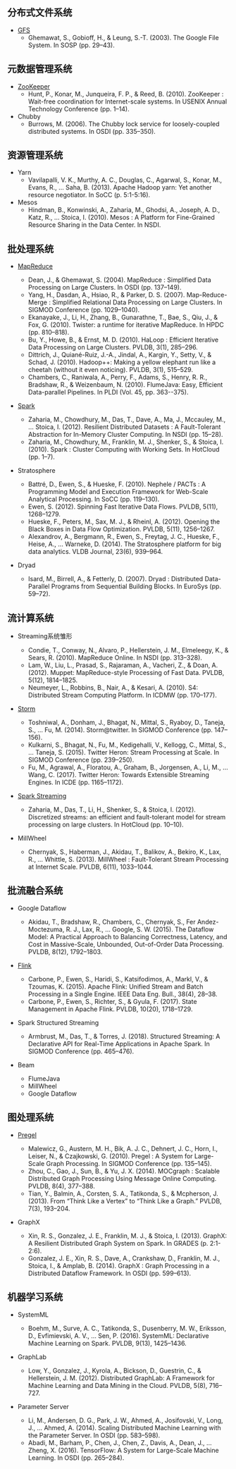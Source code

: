 ## 分布式文件系统

* [GFS](GFS.txt)
    + Ghemawat, S., Gobioff, H., & Leung, S.-T. (2003). The Google File System. In SOSP (pp. 29–43).

## 元数据管理系统

* [ZooKeeper](ZooKeeper.txt)
    + Hunt, P., Konar, M., Junqueira, F. P., & Reed, B. (2010). ZooKeeper : Wait-free coordination for Internet-scale systems. In USENIX Annual Technology Conference (pp. 1–14).
* Chubby
    + Burrows, M. (2006). The Chubby lock service for loosely-coupled distributed systems. In OSDI (pp. 335–350).

## 资源管理系统

* Yarn
    + Vavilapalli, V. K., Murthy, A. C., Douglas, C., Agarwal, S., Konar, M., Evans, R., … Saha, B. (2013). Apache Hadoop yarn: Yet another resource negotiator. In SoCC (p. 5:1-5:16).
* Mesos
    + Hindman, B., Konwinski, A., Zaharia, M., Ghodsi, A., Joseph, A. D., Katz, R., … Stoica, I. (2010). Mesos : A Platform for Fine-Grained Resource Sharing in the Data Center. In NSDI.

## 批处理系统

* [MapReduce](MapReduce.txt)
    + Dean, J., & Ghemawat, S. (2004). MapReduce : Simplified Data Processing on Large Clusters. In OSDI (pp. 137–149).
    + Yang, H., Dasdan, A., Hsiao, R., & Parker, D. S. (2007). Map-Reduce-Merge : Simplified Relational Data Processing on Large Clusters. In SIGMOD Conference (pp. 1029–1040).
    + Ekanayake, J., Li, H., Zhang, B., Gunarathne, T., Bae, S., Qiu, J., & Fox, G. (2010). Twister: a runtime for iterative MapReduce. In HPDC (pp. 810–818).
    + Bu, Y., Howe, B., & Ernst, M. D. (2010). HaLoop : Efficient Iterative Data Processing on Large Clusters. PVLDB, 3(1), 285–296.
    + Dittrich, J., Quiané-Ruiz, J.-A., Jindal, A., Kargin, Y., Setty, V., & Schad, J. (2010). Hadoop++: Making a yellow elephant run like a cheetah (without it even noticing). PVLDB, 3(1), 515–529.
    + Chambers, C., Raniwala, A., Perry, F., Adams, S., Henry, R. R., Bradshaw, R., & Weizenbaum, N. (2010). FlumeJava: Easy, Efficient Data-parallel Pipelines. In PLDI (Vol. 45, pp. 363--375).

* [Spark](Spark.txt)
    + Zaharia, M., Chowdhury, M., Das, T., Dave, A., Ma, J., Mccauley, M., … Stoica, I. (2012). Resilient Distributed Datasets : A Fault-Tolerant Abstraction for In-Memory Cluster Computing. In NSDI (pp. 15–28).
    + Zaharia, M., Chowdhury, M., Franklin, M. J., Shenker, S., & Stoica, I. (2010). Spark : Cluster Computing with Working Sets. In HotCloud (pp. 1–7).

* Stratosphere
    + Battré, D., Ewen, S., & Hueske, F. (2010). Nephele / PACTs : A Programming Model and Execution Framework for Web-Scale Analytical Processing. In SoCC (pp. 119–130).  
    + Ewen, S. (2012). Spinning Fast Iterative Data Flows. PVLDB, 5(11), 1268–1279.
    + Hueske, F., Peters, M., Sax, M. J., & Rheinl, A. (2012). Opening the Black Boxes in Data Flow Optimization. PVLDB, 5(11), 1256–1267.
    + Alexandrov, A., Bergmann, R., Ewen, S., Freytag, J. C., Hueske, F., Heise, A., … Warneke, D. (2014). The Stratosphere platform for big data analytics. VLDB Journal, 23(6), 939–964.
    
* Dryad
    + Isard, M., Birrell, A., & Fetterly, D. (2007). Dryad : Distributed Data-Parallel Programs from Sequential Building Blocks. In EuroSys (pp. 59–72).

## 流计算系统

* Streaming系统雏形
    + Condie, T., Conway, N., Alvaro, P., Hellerstein, J. M., Elmeleegy, K., & Sears, R. (2010). MapReduce Online. In NSDI (pp. 313–328). 
    + Lam, W., Liu, L., Prasad, S., Rajaraman, A., Vacheri, Z., & Doan, A. (2012). Muppet: MapReduce-style Processing of Fast Data. PVLDB, 5(12), 1814–1825.
    + Neumeyer, L., Robbins, B., Nair, A., & Kesari, A. (2010). S4: Distributed Stream Computing Platform. In ICDMW (pp. 170–177).

* [Storm](Storm.txt)
    + Toshniwal, A., Donham, J., Bhagat, N., Mittal, S., Ryaboy, D., Taneja, S., … Fu, M. (2014). Storm@twitter. In SIGMOD Conference (pp. 147–156).
    + Kulkarni, S., Bhagat, N., Fu, M., Kedigehalli, V., Kellogg, C., Mittal, S., … Taneja, S. (2015). Twitter Heron: Stream Processing at Scale. In SIGMOD Conference (pp. 239–250).
    + Fu, M., Agrawal, A., Floratou, A., Graham, B., Jorgensen, A., Li, M., … Wang, C. (2017). Twitter Heron: Towards Extensible Streaming Engines. In ICDE (pp. 1165–1172).

* [Spark Streaming](SparkStreaming.txt)
    + Zaharia, M., Das, T., Li, H., Shenker, S., & Stoica, I. (2012). Discretized streams: an efficient and fault-tolerant model for stream processing on large clusters. In HotCloud (pp. 10–10).
    
* MillWheel
    + Chernyak, S., Haberman, J., Akidau, T., Balikov, A., Bekiro, K., Lax, R., … Whittle, S. (2013). MillWheel : Fault-Tolerant Stream Processing at Internet Scale. PVLDB, 6(11), 1033–1044.  

## 批流融合系统

* Google Dataflow
    + Akidau, T., Bradshaw, R., Chambers, C., Chernyak, S., Fer Andez-Moctezuma, R. J., Lax, R., … Google, S. W. (2015). The Dataflow Model: A Practical Approach to Balancing Correctness, Latency, and Cost in Massive-Scale, Unbounded, Out-of-Order Data Processing. PVLDB, 8(12), 1792–1803.

* [Flink](Flink.txt)
    + Carbone, P., Ewen, S., Haridi, S., Katsifodimos, A., Markl, V., & Tzoumas, K. (2015). Apache Flink: Unified Stream and Batch Processing in a Single Engine. IEEE Data Eng. Bull., 38(4), 28–38.
    + Carbone, P., Ewen, S., Richter, S., & Gyula, F. (2017). State Management in Apache Flink. PVLDB, 10(20), 1718–1729.

* Spark Structured Streaming
    + Armbrust, M., Das, T., & Torres, J. (2018). Structured Streaming: A Declarative API for Real-Time Applications in Apache Spark. In SIGMOD Conference (pp. 465–476).

* Beam
    + FlumeJava
    + MillWheel
    + Google Dataflow   

## 图处理系统

* [Pregel](Pregel.txt)
    + Malewicz, G., Austern, M. H., Bik, A. J. C., Dehnert, J. C., Horn, I., Leiser, N., & Czajkowski, G. (2010). Pregel : A System for Large-Scale Graph Processing. In SIGMOD Conference (pp. 135–145).
    + Zhou, C., Gao, J., Sun, B., & Yu, J. X. (2014). MOCgraph : Scalable Distributed Graph Processing Using Message Online Computing. PVLDB, 8(4), 377–388.
    + Tian, Y., Balmin, A., Corsten, S. A., Tatikonda, S., & Mcpherson, J. (2013). From “Think Like a Vertex” to “Think Like a Graph.” PVLDB, 7(3), 193–204.
    
* GraphX
    + Xin, R. S., Gonzalez, J. E., Franklin, M. J., & Stoica, I. (2013). GraphX: A Resilient Distributed Graph System on Spark. In GRADES (p. 2:1-2:6). 
    + Gonzalez, J. E., Xin, R. S., Dave, A., Crankshaw, D., Franklin, M. J., Stoica, I., & Amplab, B. (2014). GraphX : Graph Processing in a Distributed Dataflow Framework. In OSDI (pp. 599–613).

## 机器学习系统

* SystemML
    + Boehm, M., Surve, A. C., Tatikonda, S., Dusenberry, M. W., Eriksson, D., Evfimievski, A. V., … Sen, P. (2016). SystemML: Declarative Machine Learning on Spark. PVLDB, 9(13), 1425–1436.

* GraphLab
    + Low, Y., Gonzalez, J., Kyrola, A., Bickson, D., Guestrin, C., & Hellerstein, J. M. (2012). Distributed GraphLab: A Framework for Machine Learning and Data Mining in the Cloud. PVLDB, 5(8), 716–727.

* Parameter Server
    + Li, M., Andersen, D. G., Park, J. W., Ahmed, A., Josifovski, V., Long, J., … Ahmed, A. (2014). Scaling Distributed Machine Learning with the Parameter Server. In OSDI (pp. 583–598).
    + Abadi, M., Barham, P., Chen, J., Chen, Z., Davis, A., Dean, J., … Zheng, X. (2016). TensorFlow: A System for Large-Scale Machine Learning. In OSDI (pp. 265–284).